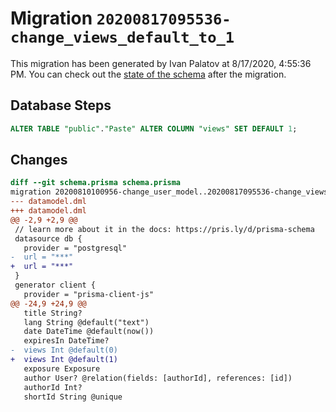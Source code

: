 # Migration `20200817095536-change_views_default_to_1`

This migration has been generated by Ivan Palatov at 8/17/2020, 4:55:36 PM.
You can check out the [state of the schema](./schema.prisma) after the migration.

## Database Steps

```sql
ALTER TABLE "public"."Paste" ALTER COLUMN "views" SET DEFAULT 1;
```

## Changes

```diff
diff --git schema.prisma schema.prisma
migration 20200810100956-change_user_model..20200817095536-change_views_default_to_1
--- datamodel.dml
+++ datamodel.dml
@@ -2,9 +2,9 @@
 // learn more about it in the docs: https://pris.ly/d/prisma-schema
 datasource db {
   provider = "postgresql"
-  url = "***"
+  url = "***"
 }
 generator client {
   provider = "prisma-client-js"
@@ -24,9 +24,9 @@
   title String?
   lang String @default("text")
   date DateTime @default(now())
   expiresIn DateTime?
-  views Int @default(0)
+  views Int @default(1)
   exposure Exposure
   author User? @relation(fields: [authorId], references: [id])
   authorId Int?
   shortId String @unique
```


